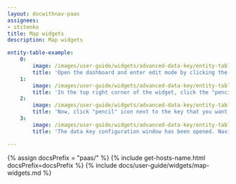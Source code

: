 ```yaml
---
layout: docwithnav-paas
assignees:
- stitenko
title: Map widgets
description: Map widgets

entity-table-example:
    0:
        image: /images/user-guide/widgets/advanced-data-key/entity-table-example-1-ce.png
        title: 'Open the dashboard and enter edit mode by clicking the button in the top right corner of the screen;'
    1:
        image: /images/user-guide/widgets/advanced-data-key/entity-table-example-2-ce.png
        title: 'In the top right corner of the widget, click the "pencil" icon to open the widget editing window;'
    2:
        image: /images/user-guide/widgets/advanced-data-key/entity-table-example-3-ce.png
        title: 'Now, click "pencil" icon next to the key that you want to edit;'
    3:
        image: /images/user-guide/widgets/advanced-data-key/entity-table-example-4-ce.png
        title: 'The data key configuration window has been opened. Navigate to the "Advanced" tab to open advanced data key configuration.'

---
```


{% assign docsPrefix = "paas/" %}
{% include get-hosts-name.html docsPrefix=docsPrefix %}
{% include docs/user-guide/widgets/map-widgets.md %}